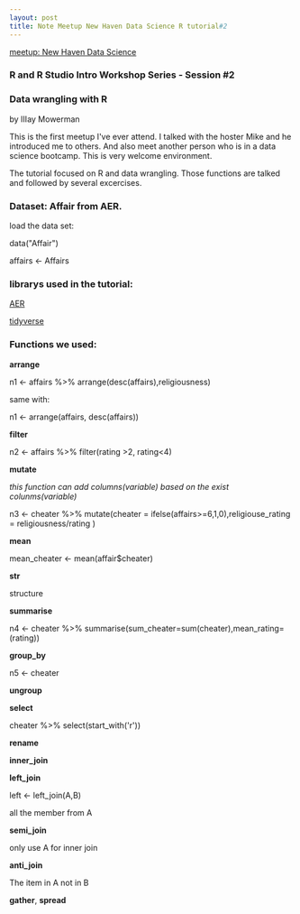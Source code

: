 ```yaml
---
layout: post
title: Note Meetup New Haven Data Science R tutorial#2
---
```


[meetup: New Haven Data Science](https://www.meetup.com/New-Haven-Data-Science-Meetup/events/247140860/)
### R and R Studio Intro Workshop Series - Session #2
### Data wrangling with R
by IIIay Mowerman

This is the first meetup I've ever attend. I talked with the hoster Mike and he introduced me to others. And also meet another person who is in a data science bootcamp. This is very welcome environment. 

The tutorial focused on R and data wrangling. Those functions are talked and followed by several excercises.

### Dataset: Affair from AER.

load the data set:

data("Affair")

affairs <- Affairs

### librarys used in the tutorial:

[AER](https://crantastic.org/packages/AER)

[tidyverse](https://www.tidyverse.org/)

### Functions we used:

**arrange**

n1 <- affairs %>% arrange(desc(affairs),religiousness)

same with:

n1 <- arrange(affairs, desc(affairs))

**filter**

n2 <- affairs %>% filter(rating >2, rating<4)

**mutate**

*this function can add columns(variable) based on the exist colunms(variable)*

n3 <- cheater %>% mutate(cheater = ifelse(affairs>=6,1,0),religiouse_rating = religiousness/rating )

**mean**

mean_cheater <- mean(affair$cheater)

**str**

structure

**summarise**

n4 <- cheater %>% summarise(sum_cheater=sum(cheater),mean_rating=(rating))

**group_by**

n5 <- cheater

**ungroup**

**select**

cheater %>% select(start_with('r'))

**rename**

**inner_join**

**left_join**

left <- left_join(A,B)

all the member from A

**semi_join**

only use A for inner join

**anti_join**

The item in A not in B

**gather**, **spread**
